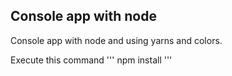 ## Console app with node
Console app with node and using yarns and colors.

Execute this command
'''
npm install
'''